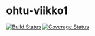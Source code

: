 # ohtu-viikko1
[![Build Status](https://travis-ci.org/teiran/ohtu-viikko1.svg?branch=master)](https://travis-ci.org/teiran/ohtu-viikko1)
[![Coverage Status](https://coveralls.io/repos/github/teiran/ohtu-viikko1/badge.svg?branch=master)](https://coveralls.io/github/teiran/ohtu-viikko1?branch=master)
